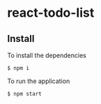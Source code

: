 # react-todo-list

## Install

To install the dependencies
```
$ npm i
```

To run the application
```
$ npm start
```